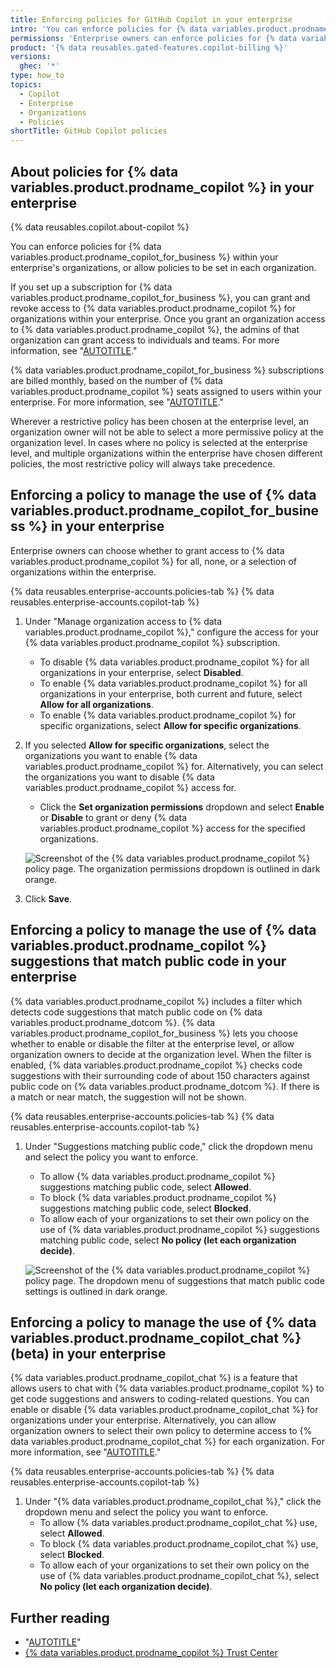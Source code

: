 ```yaml
---
title: Enforcing policies for GitHub Copilot in your enterprise
intro: 'You can enforce policies for {% data variables.product.prodname_copilot_for_business %} within your enterprise''s organizations, or allow policies to be set in each organization.'
permissions: 'Enterprise owners can enforce policies for {% data variables.product.prodname_copilot_for_business %} in an enterprise.'
product: '{% data reusables.gated-features.copilot-billing %}'
versions:
  ghec: '*'
type: how_to
topics:
  - Copilot
  - Enterprise
  - Organizations
  - Policies
shortTitle: GitHub Copilot policies
---
```


## About policies for {% data variables.product.prodname_copilot %} in your enterprise

{% data reusables.copilot.about-copilot %}

You can enforce policies for {% data variables.product.prodname_copilot_for_business %} within your enterprise's organizations, or allow policies to be set in each organization.

If you set up a subscription for {% data variables.product.prodname_copilot_for_business %}, you can grant and revoke access to {% data variables.product.prodname_copilot %} for organizations within your enterprise. Once you grant an organization access to {% data variables.product.prodname_copilot %}, the admins of that organization can grant access to individuals and teams. For more information, see "[AUTOTITLE](/copilot/configuring-github-copilot/configuring-github-copilot-settings-in-your-organization)."

{% data variables.product.prodname_copilot_for_business %} subscriptions are billed monthly, based on the number of {% data variables.product.prodname_copilot %} seats assigned to users within your enterprise. For more information, see "[AUTOTITLE](/enterprise-cloud@latest/billing/managing-billing-for-github-copilot/about-billing-for-github-copilot#github-copilot-pricing-for-github-enterprise-cloud)."

Wherever a restrictive policy has been chosen at the enterprise level, an organization owner will not be able to select a more permissive policy at the organization level. In cases where no policy is selected at the enterprise level, and multiple organizations within the enterprise have chosen different policies, the most restrictive policy will always take precedence.

## Enforcing a policy to manage the use of {% data variables.product.prodname_copilot_for_business %} in your enterprise

Enterprise owners can choose whether to grant access to {% data variables.product.prodname_copilot %} for all, none, or a selection of organizations within the enterprise.

{% data reusables.enterprise-accounts.policies-tab %}
{% data reusables.enterprise-accounts.copilot-tab %}
1. Under "Manage organization access to {% data variables.product.prodname_copilot %}," configure the access for your {% data variables.product.prodname_copilot %} subscription.
    - To disable {% data variables.product.prodname_copilot %} for all organizations in your enterprise, select **Disabled**.
    - To enable {% data variables.product.prodname_copilot %} for all organizations in your enterprise, both current and future, select **Allow for all organizations**.
    - To enable {% data variables.product.prodname_copilot %} for specific organizations, select **Allow for specific organizations**.

1. If you selected **Allow for specific organizations**, select the organizations you want to enable {% data variables.product.prodname_copilot %} for. Alternatively, you can select the organizations you want to disable {% data variables.product.prodname_copilot %} access for.
    - Click the **Set organization permissions** dropdown and select **Enable** or **Disable** to grant or deny {% data variables.product.prodname_copilot %} access for the specified organizations.

    ![Screenshot of the {% data variables.product.prodname_copilot %} policy page. The organization permissions dropdown is outlined in dark orange.](/assets/images/help/copilot/set-org-permissions-enterprise.png)

1. Click **Save**.

## Enforcing a policy to manage the use of {% data variables.product.prodname_copilot %} suggestions that match public code in your enterprise

{% data variables.product.prodname_copilot %} includes a filter which detects code suggestions that match public code on {% data variables.product.prodname_dotcom %}. {% data variables.product.prodname_copilot_for_business %} lets you choose whether to enable or disable the filter at the enterprise level, or allow organization owners to decide at the organization level. When the filter is enabled, {% data variables.product.prodname_copilot %} checks code suggestions with their surrounding code of about 150 characters against public code on {% data variables.product.prodname_dotcom %}. If there is a match or near match, the suggestion will not be shown.

{% data reusables.enterprise-accounts.policies-tab %}
{% data reusables.enterprise-accounts.copilot-tab %}
1. Under "Suggestions matching public code," click the dropdown menu and select the policy you want to enforce.
    - To allow {% data variables.product.prodname_copilot %} suggestions matching public code, select **Allowed**.
    - To block {% data variables.product.prodname_copilot %} suggestions matching public code, select **Blocked**.
    - To allow each of your organizations to set their own policy on the use of {% data variables.product.prodname_copilot %} suggestions matching public code, select **No policy (let each organization decide)**.

    ![Screenshot of the {% data variables.product.prodname_copilot %} policy page. The dropdown menu of suggestions that match public code settings is outlined in dark orange.](/assets/images/help/copilot/duplication-detection-enterprise-dropdown.png)

## Enforcing a policy to manage the use of {% data variables.product.prodname_copilot_chat %} (beta) in your enterprise

{% data variables.product.prodname_copilot_chat %} is a feature that allows users to chat with {% data variables.product.prodname_copilot %} to get code suggestions and answers to coding-related questions. You can enable or disable {% data variables.product.prodname_copilot_chat %} for organizations under your enterprise. Alternatively, you can allow organization owners to select their own policy to determine access to {% data variables.product.prodname_copilot_chat %} for each organization. For more information, see "[AUTOTITLE](/copilot/github-copilot-chat/about-github-copilot-chat)."

{% data reusables.enterprise-accounts.policies-tab %}
{% data reusables.enterprise-accounts.copilot-tab %}
1. Under "{% data variables.product.prodname_copilot_chat %}," click the dropdown menu and select the policy you want to enforce.
    - To allow {% data variables.product.prodname_copilot_chat %} use, select **Allowed**.
    - To block {% data variables.product.prodname_copilot_chat %} use, select **Blocked**.
    - To allow each of your organizations to set their own policy on the use of {% data variables.product.prodname_copilot_chat %}, select **No policy (let each organization decide)**.

## Further reading

- "[AUTOTITLE](/free-pro-team@latest/site-policy/privacy-policies/github-copilot-business-privacy-statement)"
- [{% data variables.product.prodname_copilot %} Trust Center](https://resources.github.com/copilot-trust-center/)
